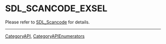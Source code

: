 # SDL_SCANCODE_EXSEL

Please refer to [SDL_Scancode](SDL_Scancode) for details.

----
[CategoryAPI](CategoryAPI), [CategoryAPIEnumerators](CategoryAPIEnumerators)

